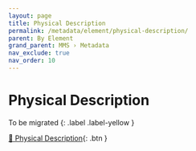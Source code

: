 ```yaml
---
layout: page
title: Physical Description
permalink: /metadata/element/physical-description/
parent: By Element
grand_parent: MMS › Metadata
nav_exclude: true
nav_order: 10
---
```


# Physical Description

To be migrated
{: .label .label-yellow }

[📄 Physical Description](https://docs.google.com/document/d/15FXrYe5FxgJt3tlcSMliTP7O3E00NCv_sBlMhXoj3pk/edit){: .btn }